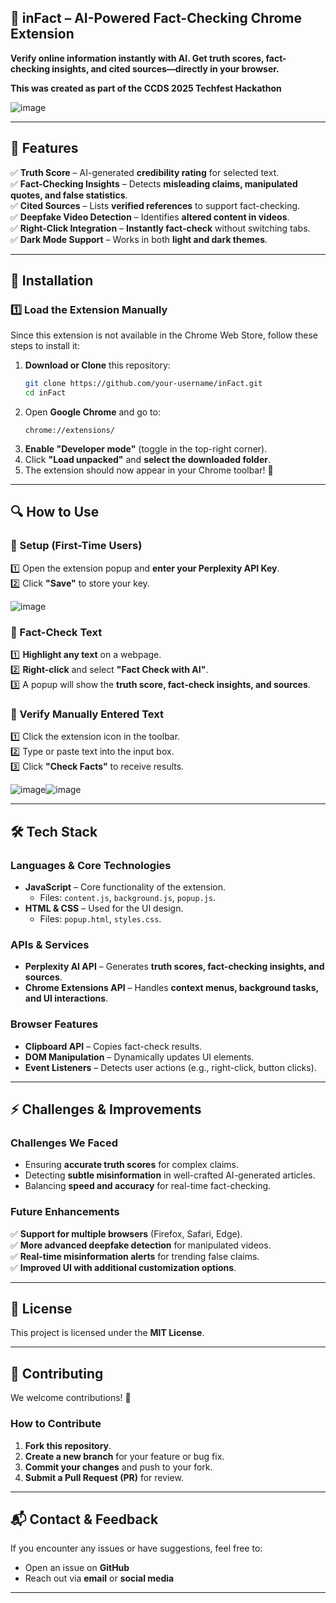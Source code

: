 ## **📰 inFact – AI-Powered Fact-Checking Chrome Extension**  

**Verify online information instantly with AI. Get truth scores, fact-checking insights, and cited sources—directly in your browser.**

**This was created as part of the CCDS 2025 Techfest Hackathon**

![image](https://github.com/user-attachments/assets/c5b42927-3357-4f85-8ce0-2120d41e8389)


---

## **📌 Features**  
✅ **Truth Score** – AI-generated **credibility rating** for selected text.  
✅ **Fact-Checking Insights** – Detects **misleading claims, manipulated quotes, and false statistics**.  
✅ **Cited Sources** – Lists **verified references** to support fact-checking.  
✅ **Deepfake Video Detection** – Identifies **altered content in videos**.  
✅ **Right-Click Integration** – **Instantly fact-check** without switching tabs.  
✅ **Dark Mode Support** – Works in both **light and dark themes**.  

---

## **🚀 Installation**  

### **1️⃣ Load the Extension Manually**  
Since this extension is not available in the Chrome Web Store, follow these steps to install it:  

1. **Download or Clone** this repository:  
   ```bash
   git clone https://github.com/your-username/inFact.git
   cd inFact
   ```  
2. Open **Google Chrome** and go to:  
   ```
   chrome://extensions/
   ```  
3. **Enable "Developer mode"** (toggle in the top-right corner).  
4. Click **"Load unpacked"** and **select the downloaded folder**.  
5. The extension should now appear in your Chrome toolbar! 🎉  

---

## **🔍 How to Use**  

### **🔹 Setup (First-Time Users)**  
1️⃣ Open the extension popup and **enter your Perplexity API Key**.  
2️⃣ Click **"Save"** to store your key.  

![image](https://github.com/user-attachments/assets/e0ae18da-b829-41b4-a8ad-cc2bd1c7e535)


### **🔹 Fact-Check Text**  
1️⃣ **Highlight any text** on a webpage.  
2️⃣ **Right-click** and select **"Fact Check with AI"**.  
3️⃣ A popup will show the **truth score, fact-check insights, and sources**.  

### **🔹 Verify Manually Entered Text**  
1️⃣ Click the extension icon in the toolbar.  
2️⃣ Type or paste text into the input box.  
3️⃣ Click **"Check Facts"** to receive results.  



![image](https://github.com/user-attachments/assets/af02a3a0-ca2f-4d47-a2c6-2b4f5fd29e6d)![image](https://github.com/user-attachments/assets/b261825e-149f-4b1a-95be-0db92c18d66f)


---

## **🛠️ Tech Stack**  

### **Languages & Core Technologies**  
- **JavaScript** – Core functionality of the extension.  
  - Files: `content.js`, `background.js`, `popup.js`.  
- **HTML & CSS** – Used for the UI design.  
  - Files: `popup.html`, `styles.css`.  

### **APIs & Services**  
- **Perplexity AI API** – Generates **truth scores, fact-checking insights, and sources**.  
- **Chrome Extensions API** – Handles **context menus, background tasks, and UI interactions**.  

### **Browser Features**  
- **Clipboard API** – Copies fact-check results.  
- **DOM Manipulation** – Dynamically updates UI elements.  
- **Event Listeners** – Detects user actions (e.g., right-click, button clicks).  

---

## **⚡ Challenges & Improvements**  
### **Challenges We Faced**  
- Ensuring **accurate truth scores** for complex claims.  
- Detecting **subtle misinformation** in well-crafted AI-generated articles.  
- Balancing **speed and accuracy** for real-time fact-checking.  

### **Future Enhancements**  
✅ **Support for multiple browsers** (Firefox, Safari, Edge).  
✅ **More advanced deepfake detection** for manipulated videos.  
✅ **Real-time misinformation alerts** for trending false claims.  
✅ **Improved UI with additional customization options**.  

---

## **📜 License**  
This project is licensed under the **MIT License**.  

---

## **📢 Contributing**  
We welcome contributions! 🚀  

### **How to Contribute**  
1. **Fork this repository**.  
2. **Create a new branch** for your feature or bug fix.  
3. **Commit your changes** and push to your fork.  
4. **Submit a Pull Request (PR)** for review.  

---

## **📬 Contact & Feedback**  
If you encounter any issues or have suggestions, feel free to:  
- Open an issue on **GitHub**  
- Reach out via **email** or **social media**  

---

